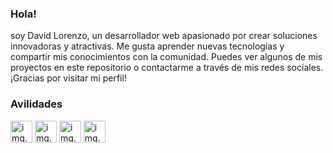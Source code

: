 ### Hola!
soy David Lorenzo, un desarrollador web apasionado por crear soluciones innovadoras y atractivas. Me gusta aprender nuevas tecnologías y compartir mis conocimientos con la comunidad. Puedes ver algunos de mis proyectos en este repositorio o contactarme a través de mis redes sociales. ¡Gracias por visitar mi perfil!

### Avilidades

<p align="left" dir="auto">
    <img src="https://cdn-icons-png.flaticon.com/512/5968/5968322.png" alt="img.error" width="35em" height="35em" style="max-width: 100%;">
    <img src="https://cdn-icons-png.flaticon.com/512/5968/5968292.png" alt="img.error" width="35em" height="35em" style="max-width: 100%;">
    <img src="https://cdn-icons-png.flaticon.com/512/174/174854.png" alt="img.error" width="35em" height="35em" style="max-width: 100%;">
    <img src="https://cdn-icons-png.flaticon.com/512/732/732190.png" alt="img.error" width="35em" height="35em" style="max-width: 100%;">
</p>


